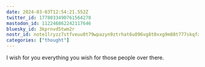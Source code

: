 ```yaml
---
date: 2024-03-03T12:54:21.552Z
twitter_id: 1778033490761564278
mastodon_id: 112246862242117646
bluesky_id: 3kprnvd5twm2r
nostr_id: note1lryzz7stfveuu0t79wpazyn9ztrhat6u896vg8t0xxg9m88t777skqfav2
categories: ["thought"]
---
```

I wish for you everything you wish for those people over there.
